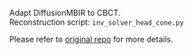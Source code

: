 
Adapt DiffusionMBIR to CBCT.  
Reconstruction script: `inv_solver_head_cone.py`

Please refer to [original repo](https://github.com/HJ-harry/DiffusionMBIR) for more details.